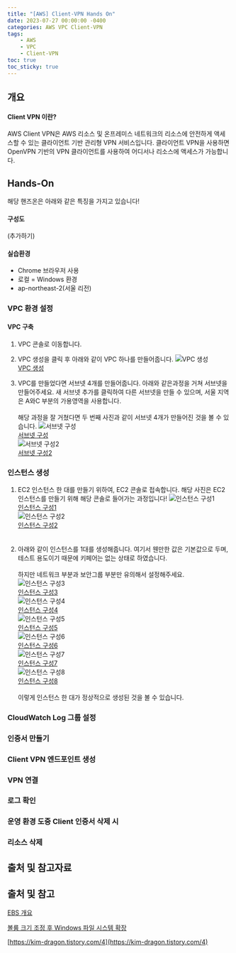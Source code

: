 ```yaml
---
title: "[AWS] Client-VPN Hands On"
date: 2023-07-27 00:00:00 -0400
categories: AWS VPC Client-VPN
tags:
    - AWS
    - VPC
    - Client-VPN
toc: true
toc_sticky: true
---
```


## 개요

#### Client VPN 이란?

AWS Client VPN은 AWS 리소스 및 온프레미스 네트워크의 리소스에 안전하게 액세스할 수 있는 클라이언트 기반 관리형 VPN 서비스입니다. 클라이언트 VPN을 사용하면 OpenVPN 기반의 VPN 클라이언트를 사용하여 어디서나 리소스에 액세스가 가능합니다.

## Hands-On

해당 핸즈온은 아래와 같은 특징을 가지고 있습니다!

#### 구성도

(추가하기)

#### 실습환경

- Chrome 브라우저 사용
- 로컬 = Windows 환경
- ap-northeast-2(서울 리전)

### VPC 환경 설정

#### VPC 구축

1. VPC 콘솔로 이동합니다.
2. VPC 생성을 클릭 후 아래와 같이 VPC 하나를 만들어줍니다.
![VPC 생성](/assets/2023-07/Client_VPN/2023-07-27-1.png)</br>
[VPC 생성](/assets/2023-07/Client_VPN/2023-07-27-1.png)

3. VPC를 만들었다면 서브넷 4개를 만들어줍니다.
아래와 같은과정을 거쳐 서브넷을 만들어주세요.
새 서브넷 추가를 클릭하여 다른 서브넷을 만들 수 있으며, 서울 지역은 A와C 부분의 가용영역을 사용합니다.</br></br>
해당 과정을 잘 거쳤다면 두 번째 사진과 같이 서브넷 4개가 만들어진 것을 볼 수 있습니다.
![서브넷 구성](/assets/2023-07/Client_VPN/2023-07-27-2.png)</br>
[서브넷 구성](/assets/2023-07/Client_VPN/2023-07-27-2.png)</br>
![서브넷 구성2](/assets/2023-07/Client_VPN/2023-07-27-3.png)</br>
[서브넷 구성2](/assets/2023-07/Client_VPN/2023-07-27-3.png)</br>

### 인스턴스 생성
1. EC2 인스턴스 한 대를 만들기 위하여, EC2 콘솔로 접속합니다.
해당 사진은 EC2 인스턴스를 만들기 위해 해당 콘솔로 들어가는 과정입니다!
![인스턴스 구성1](/assets/2023-07/Client_VPN/2023-07-27-4.png)</br>
[인스턴스 구성1](/assets/2023-07/Client_VPN/2023-07-27-4.png)</br>
![인스턴스 구성2](/assets/2023-07/Client_VPN/2023-07-27-5.png)</br>
[인스턴스 구성2](/assets/2023-07/Client_VPN/2023-07-27-5.png)</br></br></br>
2. 아래와 같이 인스턴스를 1대를 생성해줍니다.
여기서 웬만한 값은 기본값으로 두며, 테스트 용도이기 때문에 키페어는 없는 상태로 하였습니다.</br></br>
하지만 네트워크 부분과 보안그룹 부분만 유의해서 설정해주세요.
![인스턴스 구성3](/assets/2023-07/Client_VPN/2023-07-27-6.png)</br>
[인스턴스 구성3](/assets/2023-07/Client_VPN/2023-07-27-6.png)</br>
![인스턴스 구성4](/assets/2023-07/Client_VPN/2023-07-27-7.png)</br>
[인스턴스 구성4](/assets/2023-07/Client_VPN/2023-07-27-7.png)</br>
![인스턴스 구성5](/assets/2023-07/Client_VPN/2023-07-27-8.png)</br>
[인스턴스 구성5](/assets/2023-07/Client_VPN/2023-07-27-8.png)</br>
![인스턴스 구성6](/assets/2023-07/Client_VPN/2023-07-27-9.png)</br>
[인스턴스 구성6](/assets/2023-07/Client_VPN/2023-07-27-9.png)</br>
![인스턴스 구성7](/assets/2023-07/Client_VPN/2023-07-27-10.png)</br>
[인스턴스 구성7](/assets/2023-07/Client_VPN/2023-07-27-10.png)</br>
![인스턴스 구성8](/assets/2023-07/Client_VPN/2023-07-27-11.png)</br>
[인스턴스 구성8](/assets/2023-07/Client_VPN/2023-07-27-11.png)</br></br>
이렇게 인스턴스 한 대가 정상적으로 생성된 것을 볼 수 있습니다.


### CloudWatch Log 그룹 설정

### 인증서 만들기

### Client VPN 엔드포인트 생성

### VPN 연결

### 로그 확인

### 운영 환경 도중 Client 인증서 삭제 시

### 리소스 삭제

## 출처 및 참고자료




## 출처 및 참고

[EBS 개요](https://aws.amazon.com/ko/ebs/)

[볼륨 크기 조정 후 Windows 파일 시스템 확장](https://docs.aws.amazon.com/ko_kr/AWSEC2/latest/WindowsGuide/recognize-expanded-volume-windows.html)

[https://kim-dragon.tistory.com/4](https://kim-dragon.tistory.com/4)